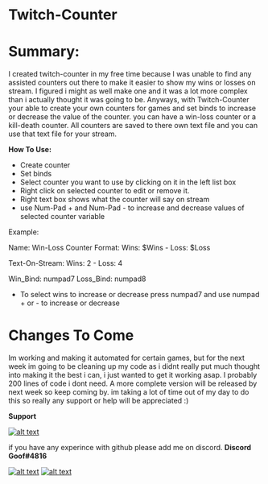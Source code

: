 # Twitch-Counter

# Summary:
  I created twitch-counter in my free time because I was unable to find any assisted counters out there to make it easier to
  show my wins or losses on stream. I figured i might as well make one and it was a lot more complex than i actually thought
  it was going to be. Anyways, with Twitch-Counter your able to create your own counters for games and set binds to increase or
  decrease the value of the counter. you can have a win-loss counter or a kill-death counter. All counters are saved to there own
  text file and you can use that text file for your stream.
  
  **How To Use:**
  + Create counter
  + Set binds
  + Select counter you want to use by clicking on it in the left list box
  + Right click on selected counter to edit or remove it.
  + Right text box shows what the counter will say on stream
  + use Num-Pad + and Num-Pad - to increase and decrease values of selected counter variable
  
  Example:
  
  Name: Win-Loss Counter
  Format: Wins: $Wins - Loss: $Loss
  
  Text-On-Stream: Wins: 2 - Loss: 4
  
  Win_Bind: numpad7
  Loss_Bind: numpad8
  
  + To select wins to increase or decrease press numpad7 and use numpad + or - to increase or decrease
  
  
  # Changes To Come
  Im working and making it automated for certain games, but for the next week im going to be cleaning up my code as i didnt really
  put much thought into making it the best i can, i just wanted to get it working asap. I probably 200 lines of code i dont need.
  A more complete version will be released by next week so keep coming by. im taking a lot of time out of my day to do this so really
  any support or help will be appreciated :)
  
  
  **Support**
  
   [![alt text](https://static1.squarespace.com/static/5aa9606c5cfd790a168a924d/t/5b6b6b9c352f53e0fd73120c/1534459911097/PayPal+Donate+Button.jpg "Donate")](https://twitter.com/_Kevin_Hansen_ "My Twitter Page")
  
  
  if you have any experince with github please add me on discord.
  **Discord Goof#4816**
  
  [![alt text](https://imgur.com/qz3cUMk.jpg "Twitter")](https://twitter.com/_Kevin_Hansen_ "My Twitter Page")
  [![alt text](https://imgur.com/Kke6QiX.jpg "Twitch")](https://twitch.tv/DaGoofSta "My Twitch Page")
